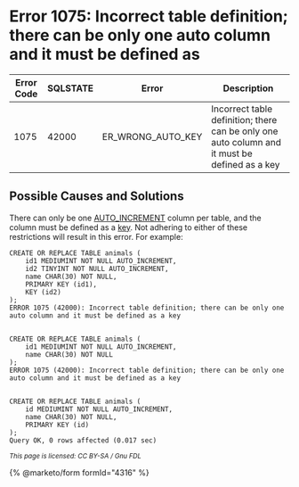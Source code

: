 # Error 1075: Incorrect table definition; there can be only one auto column and it must be defined as

| Error Code | SQLSTATE | Error                | Description                                                                                   |
| ---------- | -------- | -------------------- | --------------------------------------------------------------------------------------------- |
| 1075       | 42000    | ER\_WRONG\_AUTO\_KEY | Incorrect table definition; there can be only one auto column and it must be defined as a key |

## Possible Causes and Solutions

There can only be one [AUTO\_INCREMENT](../../data-types/auto_increment.md) column per table, and the column must be defined as a [key](../../../mariadb-quickstart-guides/mariadb-indexes-guide.md). Not adhering to either of these restrictions will result in this error. For example:

```
CREATE OR REPLACE TABLE animals (
    id1 MEDIUMINT NOT NULL AUTO_INCREMENT,
    id2 TINYINT NOT NULL AUTO_INCREMENT,
    name CHAR(30) NOT NULL,
    PRIMARY KEY (id1),
    KEY (id2)
);
ERROR 1075 (42000): Incorrect table definition; there can be only one auto column and it must be defined as a key


CREATE OR REPLACE TABLE animals (
    id1 MEDIUMINT NOT NULL AUTO_INCREMENT,
    name CHAR(30) NOT NULL
);
ERROR 1075 (42000): Incorrect table definition; there can be only one auto column and it must be defined as a key


CREATE OR REPLACE TABLE animals (
    id MEDIUMINT NOT NULL AUTO_INCREMENT,
    name CHAR(30) NOT NULL,
    PRIMARY KEY (id)
);
Query OK, 0 rows affected (0.017 sec)
```

<sub>_This page is licensed: CC BY-SA / Gnu FDL_</sub>

{% @marketo/form formId="4316" %}
